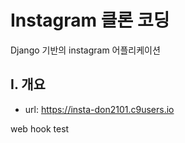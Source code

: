 # Instagram 클론 코딩
Django 기반의 instagram 어플리케이션

## I. 개요
- url: https://insta-don2101.c9users.io


web hook test
